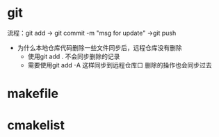 # git
流程：git add  -> git commit -m "msg for update" ->git push

- 为什么本地仓库代码删除一些文件同步后，远程仓库没有删除
  - 使用git add . 不会同步删除的记录 
  - 需要使用git add -A 这样同步到远程仓库口 删除的操作也会同步过去

# makefile


# cmakelist
